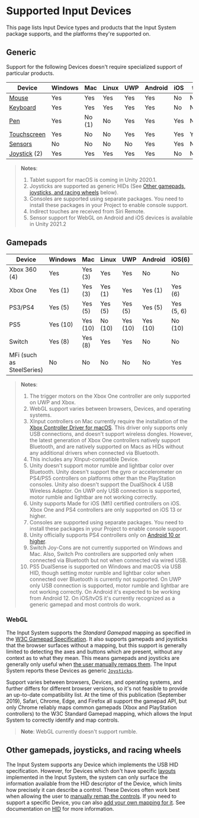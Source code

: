# Supported Input Devices

This page lists Input Device types and products that the Input System package supports, and the platforms they're supported on.

## Generic

Support for the following Devices doesn't require specialized support of particular products.

|Device|Windows|Mac|Linux|UWP|Android|iOS|tvOS|Xbox(3)|PS4(3)|Switch(3)|WebGL|
|------|-------|---|-----|---|-------|---|----|----|---|------|-----|
|[Mouse](Mouse.md)|Yes|Yes|Yes|Yes|Yes|No|No|Yes|Yes|No|Yes|
|[Keyboard](Keyboard.md)|Yes|Yes|Yes|Yes|Yes|No|No|Yes|Yes|No|Yes|
|[Pen](Pen.md)|Yes|No (1)|No|Yes|Yes|Yes|No|No|No|No|No|
|[Touchscreen](Touch.md)|Yes|No|No|Yes|Yes|Yes|Yes(4)|No|No|No|Yes|
|[Sensors](Sensors.md)|No|No|No|No|Yes|Yes|No|No|No|No|Yes(5)|
|[Joystick](#other-gamepads-joysticks-and-racing-wheels) (2)|Yes|Yes|Yes|Yes|Yes|No|No|No|No|No|Yes|

>__Notes__:
>1. Tablet support for macOS is coming in Unity 2020.1.
>2. Joysticks are supported as generic HIDs (See [Other gamepads, joysticks, and racing wheels](#other-gamepads-joysticks-and-racing-wheels) below).
>3. Consoles are supported using separate packages. You need to install these packages in your Project to enable console support.
>4. Indirect touches are received from Siri Remote.
>5. Sensor support for WebGL on Android and iOS devices is available in Unity 2021.2

## Gamepads

|Device|Windows|Mac|Linux|UWP|Android|iOS(6)|tvOS(6)|Xbox(7)|PS4/PS5(7)|Switch(7)|WebGL|
|------|-------|---|-----|---|-------|---|----|----|---|------|-----|
|Xbox 360 (4)|Yes|Yes (3)|Yes|Yes|No|No|No|Yes|No|No|Sometimes (2)|
|Xbox One|Yes (1)|Yes (3)|Yes (1)|Yes|Yes (1)|Yes (6)|Yes (6)|Yes|No|No|Sometimes (2)|
|PS3/PS4|Yes (5)|Yes (5)|Yes (5)|Yes (5)|Yes (5)|Yes (5, 6)|Yes (5, 6)|No|Yes|No|Sometimes (2)|
|PS5|Yes (10)|Yes (10)|No (10)|Yes (10)|Yes (10)|No (10)|No (10)|No|Yes|No|Sometimes (2)|
|Switch|Yes (8)|Yes (8)|Yes|Yes|No|No|No|No|No|Yes|Sometimes (2)|
|MFi (such as SteelSeries)|No|No|No|No|No|Yes|Yes|No|No|No|No|

>__Notes__:
>1. The trigger motors on the Xbox One controller are only supported on UWP and Xbox.
>2. WebGL support varies between browsers, Devices, and operating systems.
>3. XInput controllers on Mac currently require the installation of the [Xbox Controller Driver for macOS](https://github.com/360Controller/360Controller). This driver only supports only USB connections, and doesn't support wireless dongles. However, the latest generation of Xbox One controllers natively support Bluetooth, and are natively supported on Macs as HIDs without any additional drivers when connected via Bluetooth.
>4. This includes any XInput-compatible Device.
>5. Unity doesn't support motor rumble and lightbar color over Bluetooth. Unity doesn't support the gyro or accelerometer on PS4/PS5 controllers on platforms other than the PlayStation consoles. Unity also doesn't support the DualShock 4 USB Wireless Adaptor.
On UWP only USB connection is supported, motor rumble and lightbar are not working correctly.
>6. Unity supports Made for iOS (Mfi) certified controllers on iOS. Xbox One and PS4 controllers are only supported on iOS 13 or higher.
>7. Consoles are supported using separate packages. You need to install these packages in your Project to enable console support.
>8. Unity officially supports PS4 controllers only on [Android 10 or higher](https://playstation.com/en-us/support/hardware/ps4-pair-dualshock-4-wireless-with-sony-xperia-and-android).
>9. Switch Joy-Cons are not currently supported on Windows and Mac. Also, Switch Pro controllers are supported only when connected via Bluetooth but not when connected via wired USB.
>10. PS5 DualSense is supported on Windows and macOS via USB HID, though setting motor rumble and lightbar color when connected over Bluetooth is currently not supported.
On UWP only USB connection is supported, motor rumble and lightbar are not working correctly.
On Android it's expected to be working from Android 12.
On iOS/tvOS it's currently recognized as a generic gamepad and most controls do work.

### WebGL

The Input System supports the *Standard Gamepad* mapping as specified in the [W3C Gamepad Specification](https://www.w3.org/TR/gamepad/#remapping). It also supports gamepads and joysticks that the browser surfaces without a mapping, but this support is generally limited to detecting the axes and buttons which are present, without any context as to what they mean. This means gamepads and joysticks are generally only useful when [the user manually remaps them](HowDoI.md#create-a-ui-to-rebind-input-in-my-game). The Input System reports these Devices as generic [`Joysticks`](../api/UnityEngine.InputSystem.Joystick.html).

Support varies between browsers, Devices, and operating systems, and further differs for different browser versions, so it's not feasible to provide an up-to-date compatibility list. At the time of this publication (September 2019), Safari, Chrome, Edge, and Firefox all support the gamepad API, but only Chrome reliably maps common gamepads (Xbox and PlayStation controllers) to the W3C Standard Gamepad mapping, which allows the Input System to correctly identify and map controls.

>__Note__: WebGL currently doesn't support rumble.

## Other gamepads, joysticks, and racing wheels

The Input System supports any Device which implements the USB HID specification. However, for Devices which don't have specific [layouts](Layouts.md) implemented in the Input System, the system can only surface the information available from the HID descriptor of the Device, which limits how precisely it can describe a control. These Devices often work best when allowing the user to [manually remap the controls](HowDoI.md#create-a-ui-to-rebind-input-in-my-game). If you need to support a specific Device, you can also [add your own mapping for it](HowDoI.md#create-my-own-custom-devices). See documentation on [HID](HID.md) for more information.
